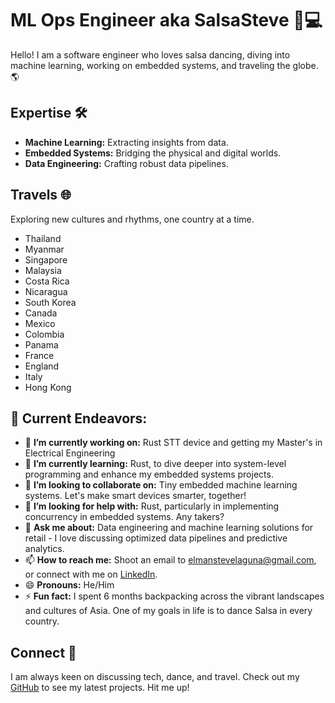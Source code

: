 # ML Ops Engineer aka SalsaSteve 🕺💻

Hello! I am a software engineer who loves salsa dancing, diving into machine learning, working on embedded systems, and traveling the globe. 🌎

## Expertise 🛠️
- **Machine Learning:** Extracting insights from data.
- **Embedded Systems:** Bridging the physical and digital worlds.
- **Data Engineering:** Crafting robust data pipelines.

## Travels 🌐
Exploring new cultures and rhythms, one country at a time.
- Thailand
- Myanmar
- Singapore
- Malaysia
- Costa Rica
- Nicaragua
- South Korea
- Canada
- Mexico
- Colombia
- Panama
- France
- England
- Italy
- Hong Kong

## 📌 Current Endeavors:

- 🔭 **I’m currently working on:** Rust STT device and getting my Master's in Electrical Engineering 
- 🌱 **I’m currently learning:** Rust, to dive deeper into system-level programming and enhance my embedded systems projects.
- 👯 **I’m looking to collaborate on:** Tiny embedded machine learning systems. Let's make smart devices smarter, together!
- 🤔 **I’m looking for help with:** Rust, particularly in implementing concurrency in embedded systems. Any takers?
- 💬 **Ask me about:** Data engineering and machine learning solutions for retail - I love discussing optimized data pipelines and predictive analytics.
- 📫 **How to reach me:** Shoot an email to elmanstevelaguna@gmail.com, or connect with me on [LinkedIn](https://linkedin.com/in/salsasteve).
- 😄 **Pronouns:** He/Him
- ⚡ **Fun fact:** I spent 6 months backpacking across the vibrant landscapes and cultures of Asia. One of my goals in life is to dance Salsa in every country.

## Connect 🤝
I am always keen on discussing tech, dance, and travel. Check out my [GitHub](https://github.com/salsasteve) to see my latest projects. Hit me up!

